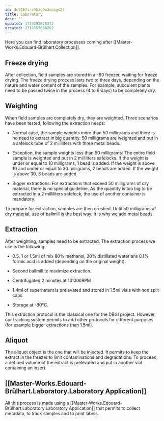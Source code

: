 ```yaml
---
id: 4u9167irz9kzo0w3noogs2t
title: Laboratory
desc: ''
updated: 1719392625372
created: 1718557636202
---
```

Here you can find laboratory processes coming after [[Master-Works.Edouard-Brülhart.Collection]].

## Freeze drying

After collection, field samples are stored in a -80 freezer, waiting for freeze drying. The freeze drying process lasts two to three days, depending on the nature and water content of the samples. For example, succulent plants need to be passed twice in the process (4 to 6 days) to be completely dry.

## Weighting

When field samples are completely dry, they are weighted. Three scenarios have been tested, following the extraction needs:

- Normal case, the sample weights more than 50 milligrams and there is no need to extract in big quantity: 50 milligrams are weighted and put in a safelock tube of 2 milliliters with three metal beads.

- Exception, the sample weights less than 50 milligrams: The entire field sample is weighted and put in 2 milliliters safelocks. If the weight is under or equal to 10 milligrams, 1 bead is added. If the weight is above 10 and under or equal to 30 milligrams, 2 beads are added. If the weight is above 30, 3 beads are added. 

- Bigger extractions: For extractions that exceed 50 milligrams of dry material, there is no special guideline. As the quantity is too big to be extracted in a 2 milliliters safelock, the use of another container is mandatory.

To prepare for extraction, samples are then crushed. Until 50 milligrams of dry material, use of ballmill is the best way. It is why we add metal beads.

## Extraction

After weighting, samples need to be extracted. The extraction process we use is the following:

- 0.5, 1 or 1.5ml of mix 80% methanol, 20% distillated water ans 0.1% formic acid is added (depending on the original weight).

- Second ballmill to maximize extraction.

- Centrifugated 2 minutes at 13'000RPM

- 1.4ml of supernatent is prelevated and stored in 1.5ml vials with non split caps.

- Storage at -80°C.

This extraction protocol is the classical one for the DBGI project. However, our tracking system permits to add other protocols for different purposes (for example bigger extractions than 1.5ml).

## Aliquot

The aliquot object is the one that will be injected. It permits to keep the extract in the freezer to limit contaminations and degradations. To proceed, a defined volume of the extract is prelevated and put in another vial containing an insert.

## [[Master-Works.Edouard-Brülhart.Laboratory.Laboratory Application]]

All this process is made using a [[Master-Works.Edouard-Brülhart.Laboratory.Laboratory Application]] that permits to collect metadata, to track samples and to print labels.
